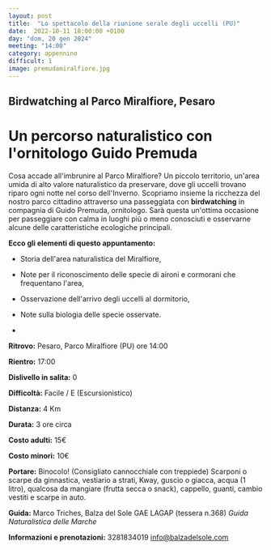 ```yaml
---
layout: post
title:  "Lo spettacolo della riunione serale degli uccelli (PU)"
date:  2022-10-11 18:00:00 +0100
day: "dom, 20 gen 2024"
meeting: "14:00"
category: appennino 
difficult: 1
image: premudamiralfiore.jpg
---
```


## Birdwatching al Parco Miralfiore, Pesaro

# Un percorso naturalistico con l'ornitologo Guido Premuda

Cosa accade all'imbrunire al Parco Miralfiore? Un piccolo territorio, un'area umida di alto valore naturalistico da preservare, dove gli uccelli trovano riparo ogni notte nel corso dell'Inverno.
Scopriamo insieme la ricchezza del nostro parco cittadino attraverso una passeggiata con **birdwatching** in compagnia di Guido Premuda, ornitologo.
Sarà questa un'ottima occasione per passeggiare con calma in luoghi più o meno conosciuti e osservarne alcune delle caratteristiche ecologiche principali.

**Ecco gli elementi di questo appuntamento:**

- Storia dell'area naturalistica del Miralfiore,
  
- Note per il riconoscimento delle specie di aironi e cormorani che frequentano l'area,
  
- Osservazione dell'arrivo degli uccelli al dormitorio,
  
- Note sulla biologia delle specie osservate.

- 

**Ritrovo:** Pesaro, Parco Miralfiore (PU) ore 14:00

**Rientro:** 17:00 

**Dislivello in salita:**  0

**Difficoltà:** Facile / E (Escursionistico)

**Distanza:** 4 Km

**Durata:** 3 ore circa 

**Costo adulti:** 15€ 

**Costo minori:** 10€ 


**Portare:** Binocolo! (Consigliato cannocchiale con treppiede) Scarponi o scarpe da ginnastica, vestiario a strati, Kway, guscio o giacca, acqua (1 litro), qualcosa da mangiare (frutta secca o snack), cappello, guanti, cambio vestiti e scarpe in auto. 

**Guida:** Marco Triches, Balza del Sole GAE LAGAP (tessera n.368)
*Guida Naturalistica delle Marche*

**Informazioni e prenotazioni:** 3281834019 info@balzadelsole.com
